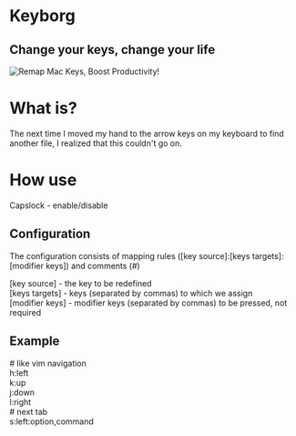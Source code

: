 # Keyborg
## Change your keys, change your life
![Remap Mac Keys, Boost Productivity!](https://github.com/bornthenord/keyborg/blob/main/logo.png)


# What is?
The next time I moved my hand to the arrow keys on my keyboard to find another file, I realized that this couldn't go on. 

# How use
Capslock - enable/disable

## Configuration

The configuration consists of mapping rules ([key source]:[keys targets]:[modifier keys]) and comments (#)

[key source] - the key to be redefined\
[keys targets] - keys (separated by commas) to which we assign\
[modifier keys] - modifier keys (separated by commas) to be pressed, not required


## Example

\# like vim navigation\
h:left\
k:up\
j:down\
l:right\
\# next tab\
s:left:option,command

